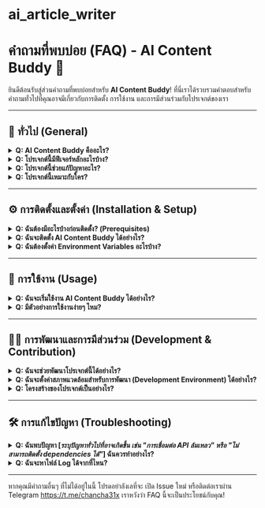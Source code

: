 # ai_article_writer
# คำถามที่พบบ่อย (FAQ) - AI Content Buddy 🌟

ยินดีต้อนรับสู่ส่วนคำถามที่พบบ่อยสำหรับ **AI Content Buddy**!
ที่นี่เราได้รวบรวมคำตอบสำหรับคำถามทั่วไปที่คุณอาจมีเกี่ยวกับการติดตั้ง การใช้งาน และการมีส่วนร่วมกับโปรเจกต์ของเรา

---

## 📜 ทั่วไป (General)

<details>
<summary><strong>Q: AI Content Buddy คืออะไร?</strong></summary>
<br>
A: AI Content Buddy คือ <em>เครื่องมือช่วยสร้างสรรค์เนื้อหาและบทความด้วย AI ที่จะช่วยให้คุณสร้างเนื้อหาคุณภาพสูงได้อย่างรวดเร็วและง่ายดาย รองรับการทำงานร่วมกับโมเดล AI ชั้นนำอย่าง Gemini และ DeepSeek</em>
</details>

<details>
<summary><strong>Q: โปรเจกต์นี้มีฟีเจอร์หลักอะไรบ้าง?</strong></summary>
<br>
A:
<ul>
    <li><strong>การสร้างเนื้อหาจาก Prompt:</strong> ป้อนคำสั่งหรือหัวข้อเพื่อให้ AI สร้างบทความหรือเนื้อหาตามต้องการ</li>
    <li><strong>เลือกโมเดล AI:</strong> สามารถเลือกใช้งานระหว่าง Gemini Flash และ DeepSeek Coder</li>
    <li><strong>เครื่องมือช่วยปรับแต่งเนื้อหา:</strong> ย่อเนื้อหา, ขยายเนื้อหา, ปรับโทนภาษา (ทางการ/เป็นกันเอง)</li>
    <li><strong>Prompt Templates:</strong> มีตัวอย่าง Prompt เริ่มต้นหลากหลายรูปแบบ และสามารถบันทึก Prompt ที่ใช้บ่อยได้</li>
    <li><strong>ประวัติการใช้งาน:</strong> ดูและโหลดประวัติการสร้างเนื้อหาที่ผ่านมาได้</li>
</ul>
</details>

<details>
<summary><strong>Q: โปรเจกต์นี้ช่วยแก้ปัญหาอะไร?</strong></summary>
<br>
A: <em>ช่วยลดเวลาและความยุ่งยากในการสร้างสรรค์เนื้อหาคุณภาพสูง ทำให้ผู้ใช้สามารถผลิตบทความ, Q&A, หรือเนื้อหาตามรูปแบบที่ต้องการได้อย่างรวดเร็วและมีประสิทธิภาพมากขึ้น</em>
</details>

<details>
<summary><strong>Q: โปรเจกต์นี้เหมาะกับใคร?</strong></summary>
<br>
A: <em>นักการตลาด, บล็อกเกอร์, นักเขียนคอนเทนต์, ผู้ดูแลเว็บไซต์, นักเรียนนักศึกษา, หรือใครก็ตามที่ต้องการเครื่องมือช่วยในการสร้างเนื้อหาที่ขับเคลื่อนด้วย AI</em>
</details>

---

## ⚙️ การติดตั้งและตั้งค่า (Installation & Setup)
<details>
<summary><strong>Q: ฉันต้องมีอะไรบ้างก่อนติดตั้ง? (Prerequisites)</strong></summary>
<br>
A: ก่อนเริ่มการติดตั้ง โปรดตรวจสอบให้แน่ใจว่าคุณมี:
<ul>
    <li><strong>Node.js:</strong> เวอร์ชั่น 18.x ขึ้นไป (สำหรับรัน Backend Server)</li>
    <li><strong>npm:</strong> (มาพร้อมกับ Node.js) สำหรับจัดการ Dependencies</li>
    <li><strong>API Keys:</strong>
        <ul>
            <li>Gemini API Key จาก Google AI Studio</li>
            <li>DeepSeek API Key จาก DeepSeek Platform</li>
        </ul>
    </li>
    <li><strong>Git:</strong> (แนะนำ) สำหรับ Clone โปรเจกต์</li>
    <li><strong>PM2:</strong> (แนะนำ) สำหรับรัน Backend Server ในระยะยาว (ติดตั้งด้วย <code>sudo npm install pm2 -g</code>)</li>
</ul>
คุณสามารถดูรายละเอียดเพิ่มเติมได้ในไฟล์ <code>RUN_INSTRUCTIONS.md</code>
</details>

<details>
<summary><strong>Q: ฉันจะติดตั้ง AI Content Buddy ได้อย่างไร?</strong></summary>
<br>
A: ทำตามขั้นตอนต่อไปนี้:
<ol>
    <li><strong>Clone Repository (ถ้ามี):</strong> <pre><code>git clone [URL ของ Repository]</code></pre></li>
    <li><strong>ตั้งค่า Backend Server (ในไดเรกทอรี <code>ai-backend</code>):</strong>
        <ol>
            <li>เข้าไปที่ไดเรกทอรี: <pre><code>cd path/to/ai_article_writer/ai-backend</code></pre></li>
            <li>สร้างไฟล์ <code>.env</code> และใส่ API Keys ของคุณ (ดูหัวข้อถัดไป)</li>
            <li>ติดตั้ง Dependencies: <pre><code>npm install</code></pre></li>
            <li>รัน Server ด้วย PM2: <pre><code>pm2 start server.js --name "ai-backend-app"</code></pre> (หรือ <code>node server.js</code> สำหรับการพัฒนา)</li>
        </ol>
    </li>
    <li><strong>เปิด Frontend:</strong>
        <ol>
            <li>แก้ไขตัวแปร <code>BACKEND_API_URL</code> ในไฟล์ <code>script.js</code> (ในไดเรกทอรี <code>ai_article_writer</code>) ให้ชี้ไปยัง Backend Server ของคุณ (เช่น <code>http://localhost:3001/generate-content</code>)</li>
            <li>เปิดไฟล์ <code>index.html</code> (ในไดเรกทอรี <code>ai_article_writer</code>) ด้วยเว็บเบราว์เซอร์</li>
        </ol>
    </li>
</ol>
สำหรับคำแนะนำโดยละเอียด โปรดดูไฟล์ <code>RUN_INSTRUCTIONS.md</code>
</details>

<details>
<summary><strong>Q: ฉันต้องตั้งค่า Environment Variables อะไรบ้าง?</strong></summary>
<br>
A: คุณจำเป็นต้องสร้างไฟล์ <code>.env</code> ในไดเรกทอรี <code>ai-backend</code> และกำหนดค่าตัวแปรต่อไปนี้:
<pre><code># ตัวอย่าง .env ใน ai-backend/
GEMINI_API_KEY=YOUR_GEMINI_API_KEY_HERE
DEEPSEEK_API_KEY=YOUR_DEEPSEEK_API_KEY_HERE
PORT=3001
</code></pre>
<ul>
    <li><code>GEMINI_API_KEY</code>: API Key ของคุณจาก Google AI Studio สำหรับใช้งานโมเดล Gemini</li>
    <li><code>DEEPSEEK_API_KEY</code>: API Key ของคุณจาก DeepSeek Platform สำหรับใช้งานโมเดล DeepSeek</li>
    <li><code>PORT</code>: Port ที่ Backend Server จะทำงาน (ค่าเริ่มต้นคือ 3001)</li>
</ul>
</details>

---

## 🚀 การใช้งาน (Usage)

<details>
<summary><strong>Q: ฉันจะเริ่มใช้งาน AI Content Buddy ได้อย่างไร?</strong></summary>
<br>
A: หลังจากติดตั้งและตั้งค่า Backend Server และ Frontend เรียบร้อยแล้ว:
<ol>
    <li>ตรวจสอบให้แน่ใจว่า Backend Server (<code>ai-backend-app</code>) กำลังทำงาน (<code>pm2 list</code>)</li>
    <li>เปิดไฟล์ <code>index.html</code> ในเว็บเบราว์เซอร์ของคุณ</li>
    <li>ป้อน Prompt หรือเลือกจากตัวอย่าง, เลือกโมเดล AI, แล้วคลิก "สร้างเนื้อหา"</li>
</ol>
</details>

<details>
<summary><strong>Q: มีตัวอย่างการใช้งานง่ายๆ ไหม?</strong></summary>
<br>
A: แน่นอนครับ!
<ol>
    <li>เปิด AI Content Buddy ในเบราว์เซอร์</li>
    <li>ในช่อง "ใส่หัวข้อ, คำถาม, หรือคำสั่งของคุณที่นี่..." พิมพ์ว่า: <code>เขียนบทความ SEO เกี่ยวกับ ประโยชน์ของการทำสมาธิ</code></li>
    <li>เลือกโมเดล AI ที่ต้องการ (เช่น Gemini Flash)</li>
    <li>คลิกปุ่ม "สร้างเนื้อหา"</li>
    <li>รอสักครู่ เนื้อหาที่ AI สร้างจะปรากฏในกล่อง "ผลลัพธ์จาก AI"</li>
</ol>
คุณสามารถลองใช้ "ตัวอย่าง Prompt เริ่มต้น" ที่มีให้เพื่อดูแนวทางการใช้งานอื่นๆ ได้ครับ
</details>

---

## 🧑‍💻 การพัฒนาและการมีส่วนร่วม (Development & Contribution)

<details>
<summary><strong>Q: ฉันจะช่วยพัฒนาโปรเจกต์นี้ได้อย่างไร?</strong></summary>
<br>
A: เรายินดีต้อนรับทุกการมีส่วนร่วม! คุณสามารถช่วยเราได้โดย:
<ul>
    <li>รายงานบั๊กหรือเสนอแนะฟีเจอร์ใหม่ผ่านทาง <a href="https://github.com/chancharitsak/ai_article_writer/issues">GitHub Issues</a> ของโปรเจกต์</li>
    <li>Fork โปรเจกต์และส่ง Pull Request พร้อมการปรับปรุงหรือฟีเจอร์ใหม่ๆ ของคุณ</li>
    <li>ช่วยปรับปรุงเอกสาร (เช่น README นี้ หรือเอกสารอื่นๆ)</li>
</ul>
โปรดอ่าน <a href="CONTRIBUTING.md">แนวทางการมีส่วนร่วม (Contributing Guidelines)</a> (ถ้ามี) ของเราก่อนเริ่ม
</details>

<details>
<summary><strong>Q: ฉันจะตั้งค่าสภาพแวดล้อมสำหรับการพัฒนา (Development Environment) ได้อย่างไร?</strong></summary>
<br>
A: <em>(ส่วนนี้สามารถเพิ่มเติมรายละเอียดได้ เช่น การใช้ `npm run dev` สำหรับ backend ถ้ามีการตั้งค่า nodemon)</em>
<ol>
    <li>ทำตามขั้นตอนการติดตั้งปกติ</li>
    <li>สำหรับ Backend (ในไดเรกทอรี <code>ai-backend</code>) คุณสามารถรัน <code>npm run dev</code> (ถ้ามีใน <code>package.json</code> และติดตั้ง <code>nodemon</code> แล้ว) เพื่อให้เซิร์ฟเวอร์รีสตาร์ทอัตโนมัติเมื่อมีการแก้ไขโค้ด หรือรัน <code>node server.js</code> โดยตรง</li>
    <li>สำหรับ Frontend ให้เปิด <code>index.html</code> และแก้ไขไฟล์ <code>script.js</code> หรือ <code>style.css</code> ได้ตามต้องการ จากนั้นรีเฟรชเบราว์เซอร์เพื่อดูการเปลี่ยนแปลง</li>
</ol>
</details>
<details>
<summary><strong>Q: โครงสร้างของโปรเจกต์เป็นอย่างไร?</strong></summary>
<br>
A: โครงสร้างหลักของโปรเจกต์มีดังนี้:
<pre><code>
ai_article_writer/ (Root Directory)
├── ai-backend/         # ส่วน Backend Server (Node.js)
│   ├── .env            # (ไฟล์นี้คุณต้องสร้างเอง) เก็บ API Keys และ Port
│   ├── .gitignore      # ไฟล์ที่ Git จะไม่ติดตามในส่วน Backend
│   ├── access.log      # ไฟล์ Log การเข้าถึง (ถ้ามี)
│   ├── package.json    # กำหนด Dependencies และ Scripts ของ Backend
│   ├── package-lock.json
│   └── server.js       # โค้ดหลักของ Backend Server
├── index.html          # ไฟล์หลักของ Frontend
├── script.js           # JavaScript หลักของ Frontend
├── style.css           # CSS สำหรับ Frontend
├── README.md           # (ไฟล์นี้) คำถามที่พบบ่อยและข้อมูลโปรเจกต์
└── RUN_INSTRUCTIONS.md # คำแนะนำในการรันโปรเจกต์โดยละเอียด
</code></pre>
</details>

---

## 🛠️ การแก้ไขปัญหา (Troubleshooting)

<details>
<summary><strong>Q: ฉันพบปัญหา [<em>ระบุปัญหาทั่วไปที่อาจเกิดขึ้น เช่น "การเชื่อมต่อ API ล้มเหลว" หรือ "ไม่สามารถติดตั้ง dependencies ได้"</em>] ฉันควรทำอย่างไร?</strong></summary>
<br>
A:
<ul>
    <li><strong>ตรวจสอบการตั้งค่า Backend:</strong> ให้แน่ใจว่าคุณได้สร้างไฟล์ <code>ai-backend/.env</code> และใส่ <code>GEMINI_API_KEY</code> และ <code>DEEPSEEK_API_KEY</code> ที่ถูกต้องแล้ว</li>
    <li><strong>ตรวจสอบว่า Backend Server ทำงานอยู่:</strong> ใช้คำสั่ง <code>pm2 list</code> เพื่อดูสถานะของ <code>ai-backend-app</code> (ควรจะเป็น <code>online</code>)</li>
    <li><strong>ดู Log ของ Backend:</strong> ใช้คำสั่ง <code>pm2 logs ai-backend-app</code> เพื่อหาข้อความ error ที่อาจช่วยชี้เบาะแส</li>
    <li><strong>ตรวจสอบ <code>BACKEND_API_URL</code> ใน <code>script.js</code>:</strong> ให้แน่ใจว่า URL ชี้ไปยัง Backend Server ของคุณอย่างถูกต้อง (เช่น <code>http://localhost:3001/generate-content</code> สำหรับการทดสอบบนเครื่อง, หรือ URL จาก ngrok/deployed server)</li>
    <li><strong>ตรวจสอบ Developer Console ในเบราว์เซอร์:</strong> เปิด Developer Tools (F12) แล้วดูแท็บ "Console" และ "Network" เพื่อหา error message เพิ่มเติม</li>
    <li><strong>ค้นหาใน Issues:</strong> ลองค้นหาปัญหาที่คล้ายกันใน <a href="https://github.com/chancharitsak/ai_article_writer/issues">GitHub Issues</a> ของโปรเจกต์</li>
    <li><strong>อัปเดต Dependencies:</strong> ลองอัปเดต dependencies ของโปรเจกต์เป็นเวอร์ชันล่าสุด (<code>npm update</code> ในไดเรกทอรี <code>ai-backend</code>)</li>
    <li>หากยังแก้ไขไม่ได้ โปรด <a href="https://github.com/chancharitsak/ai_article_writer/issues/new">เปิด Issue ใหม่</a> พร้อมรายละเอียดของปัญหา, ขั้นตอนการทำให้เกิดปัญหาซ้ำ (steps to reproduce), และข้อความ error ที่คุณได้รับ</li>
</ul>
</details>

<details>
<summary><strong>Q: ฉันจะหาไฟล์ Log ได้จากที่ไหน?</strong></summary>
<br>
A: สำหรับ Backend Server:
<ul>
    <li><strong>PM2 Logs:</strong> ใช้คำสั่ง <code>pm2 logs ai-backend-app</code> เพื่อดู log แบบ real-time และ log ที่บันทึกไว้ (โดยทั่วไปจะอยู่ใน <code>~/.pm2/logs/</code>)</li>
    <li><strong>Access Log:</strong> ไฟล์ <code>ai-backend/access.log</code> จะบันทึก HTTP requests ที่เข้ามา (ถ้า Morgan ถูกตั้งค่าให้เขียนลงไฟล์)</li>
</ul>
</details>

---

หากคุณมีคำถามอื่นๆ ที่ไม่ได้อยู่ในนี้ โปรดอย่าลังเลที่จะ เปิด Issue ใหม่ หรือติดต่อเราผ่าน Telegram https://t.me/chancha31x
เราหวังว่า FAQ นี้จะเป็นประโยชน์กับคุณ!
